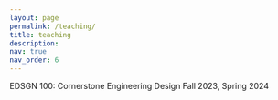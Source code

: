 ```yaml
---
layout: page
permalink: /teaching/
title: teaching
description: 
nav: true
nav_order: 6
---
```


EDSGN 100: Cornerstone Engineering Design
Fall 2023, Spring 2024
